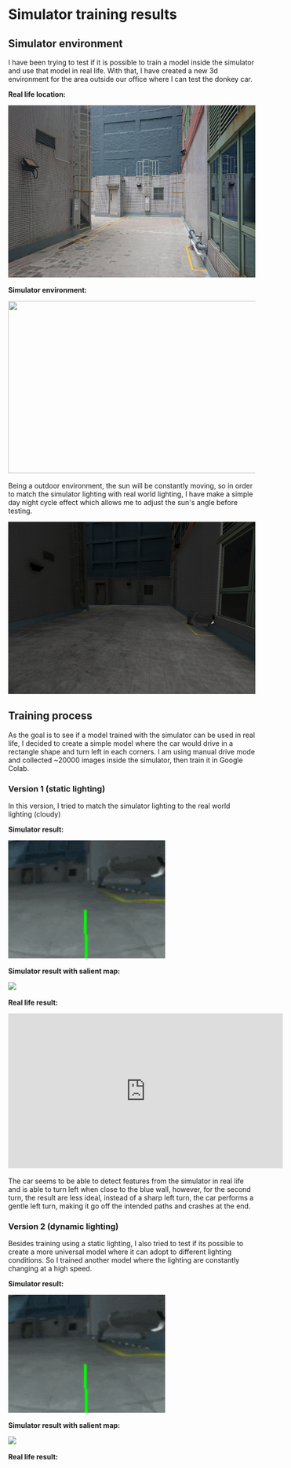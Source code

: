 # Simulator training results

## Simulator environment

I have been trying to test if it is possible to train a model inside the simulator and use that model in real life. With that, I have created a new 3d environment for the area outside our office where I can test the donkey car.

**Real life location:**

<img src="assets/img_001.jpeg" width="650" height="350" />

**Simulator environment:**

<img src="assets/img_002.png" width="650" height="350" />

Being a outdoor environment, the sun will be constantly moving, so in order to match the simulator lighting with real world lighting, I have make a simple day night cycle effect which allows me to adjust the sun's angle before testing.

<img src="assets/vid_001.gif" width="650" height="350" />

## Training process

As the goal is to see if a model trained with the simulator can be used in real life, I decided to create a simple model where the car would drive in a rectangle shape and turn left in each corners. I am using manual drive mode and collected ~20000 images inside the simulator, then train it in Google Colab.

### Version 1 (static lighting)

In this version, I tried to match the simulator lighting to the real world lighting (cloudy)

**Simulator result:**

<img src="assets/vid_002.gif">


**Simulator result with salient map:**

<img src="assets/vid_003.gif">

**Real life result:**

<iframe width="560" height="315" src="https://www.youtube.com/embed/vS7hcChmkJw" title="YouTube video player" frameborder="0" allow="accelerometer; autoplay; clipboard-write; encrypted-media; gyroscope; picture-in-picture" allowfullscreen></iframe>


The car seems to be able to detect features from the simulator in real life and is able to turn left when close to the blue wall, however, for the second turn, the result are less ideal, instead of a sharp left turn, the car performs a gentle left turn, making it go off the intended paths and crashes at the end.

### Version 2 (dynamic lighting)

Besides training using a static lighting, I also tried to test if its possible to create a more universal model where it can adopt to different lighting conditions. So I trained another model where the lighting are constantly changing at a high speed.

**Simulator result:**

<img src="assets/vid_002.gif">


**Simulator result with salient map:**

<img src="assets/vid_003.gif">

**Real life result:**